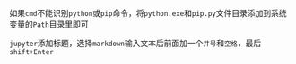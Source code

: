如果`cmd`不能识别`python`或`pip`命令，将`python.exe`和`pip.py`文件目录添加到系统变量的`Path`目录里即可 

`jupyter`添加标题，选择`markdown`输入文本后前面加一个`井号`和`空格`，最后`shift+Enter`  
